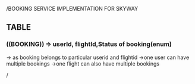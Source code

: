 /BOOKING SERVICE IMPLEMENTATION FOR SKYWAY 
## TABLE
  
  ### ((BOOKING))  => userId, flightId,Status of booking(enum)
  -> as booking belongs to particular userid and flightid
  ->one user can have multiple bookings
  ->one flight can also have multiple bookings

/